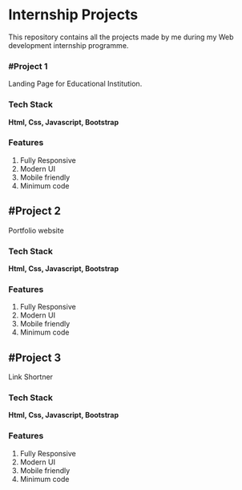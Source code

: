 <h1>Internship Projects</h1>
This repository contains all the projects made by me during my Web development internship programme.

<h3>#Project 1</h3>
Landing Page for Educational Institution.

<h3>Tech Stack</h3>
<b>Html, Css, Javascript, Bootstrap</b>

<h3>Features</h3>
<ol >
  <li>Fully Responsive</li>
  <li>Modern UI</li>
  <li>Mobile friendly</li>
  <li>Minimum code</li>
</ol>

<h2>#Project 2</h2>
Portfolio website

<h3>Tech Stack</h3>
<b>Html, Css, Javascript, Bootstrap</b>

<h3>Features</h3>
<ol >
  <li>Fully Responsive</li>
  <li>Modern UI</li>
  <li>Mobile friendly</li>
  <li>Minimum code</li>
</ol>


<h2>#Project 3</h2>
Link Shortner

<h3>Tech Stack</h3>
<b>Html, Css, Javascript, Bootstrap</b>

<h3>Features</h3>
<ol >
  <li>Fully Responsive</li>
  <li>Modern UI</li>
  <li>Mobile friendly</li>
  <li>Minimum code</li>
</ol>
